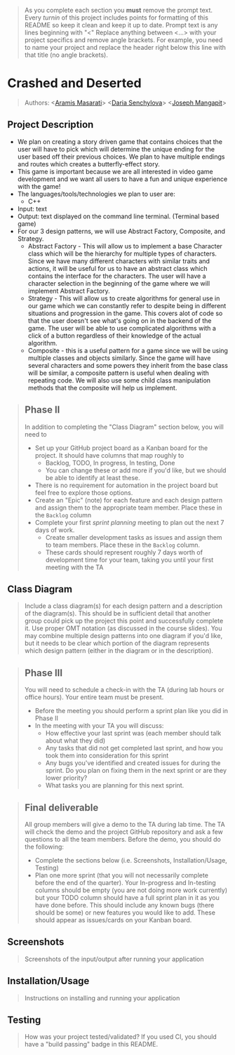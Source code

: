 > As you complete each section you **must** remove the prompt text. Every *turnin* of this project includes points for formatting of this README so keep it clean and keep it up to date. 
 > Prompt text is any lines beginning with "\<"
 > Replace anything between \<...\> with your project specifics and remove angle brackets. For example, you need to name your project and replace the header right below this line with that title (no angle brackets). 
# Crashed and Deserted
 
 > Authors: \<[Aramis Masarati](https://github.com/Aramismas)\>
 \<[Daria Senchylova](https://github.com/Bumblebee2019)\>
 \<[Joseph Mangapit](https://github.com/badminininja)\>

## Project Description
 * We plan on creating  a story driven game that contains choices that the user will have to pick which will determine the unique ending for the user based off their previous choices. We plan to have multiple endings and routes which creates a butterfly-effect story.
 * This game is important because we are all interested in video game development and we want all users to have a fun and unique experience with the game!
 * The languages/tools/technologies we plan to user are:
   * C++ 
 * Input: text
 * Output: text displayed on the command line terminal. (Terminal based game)
 * For our 3 design patterns, we will use Abstract Factory, Composite, and Strategy.
   * Abstract Factory - This will allow us to implement a base Character class which will be the hierarchy for multiple types of characters. Since we have many different characters with similar traits and actions, it will be useful for us to have an abstract class which contains the interface for the characters. The user will have a character selection in the beginning of the game where we will implement Abstract Factory.
   * Strategy - This will allow us to create algorithms for general use in our game which we can constantly refer to despite being in different situations and progression in the game. This covers alot of code so that the user doesn't see what's going on in the backend of the game. The user will be able to use complicated algorithms with a click of a button regardless of their knowledge of the actual algorithm.
   * Composite - this is a useful pattern for a game since we will be using multiple classes and objects similarly. Since the game will have several characters and some powers they inherit from the base class will be similar, a composite pattern is useful when dealing with repeating code. We will also use some child class manipulation methods that the composite will help us implement.
 > ## Phase II
 > In addition to completing the "Class Diagram" section below, you will need to 
 > * Set up your GitHub project board as a Kanban board for the project. It should have columns that map roughly to 
 >   * Backlog, TODO, In progress, In testing, Done
 >   * You can change these or add more if you'd like, but we should be able to identify at least these.
 > * There is no requirement for automation in the project board but feel free to explore those options.
 > * Create an "Epic" (note) for each feature and each design pattern and assign them to the appropriate team member. Place these in the `Backlog` column
 > * Complete your first *sprint planning* meeting to plan out the next 7 days of work.
 >   * Create smaller development tasks as issues and assign them to team members. Place these in the `Backlog` column.
 >   * These cards should represent roughly 7 days worth of development time for your team, taking you until your first meeting with the TA
## Class Diagram
 > Include a class diagram(s) for each design pattern and a description of the diagram(s). This should be in sufficient detail that another group could pick up the project this point and successfully complete it. Use proper OMT notation (as discussed in the course slides). You may combine multiple design patterns into one diagram if you'd like, but it needs to be clear which portion of the diagram represents which design pattern (either in the diagram or in the description). 
 
 > ## Phase III
 > You will need to schedule a check-in with the TA (during lab hours or office hours). Your entire team must be present. 
 > * Before the meeting you should perform a sprint plan like you did in Phase II
 > * In the meeting with your TA you will discuss: 
 >   - How effective your last sprint was (each member should talk about what they did)
 >   - Any tasks that did not get completed last sprint, and how you took them into consideration for this sprint
 >   - Any bugs you've identified and created issues for during the sprint. Do you plan on fixing them in the next sprint or are they lower priority?
 >   - What tasks you are planning for this next sprint.

 > ## Final deliverable
 > All group members will give a demo to the TA during lab time. The TA will check the demo and the project GitHub repository and ask a few questions to all the team members. 
 > Before the demo, you should do the following:
 > * Complete the sections below (i.e. Screenshots, Installation/Usage, Testing)
 > * Plan one more sprint (that you will not necessarily complete before the end of the quarter). Your In-progress and In-testing columns should be empty (you are not doing more work currently) but your TODO column should have a full sprint plan in it as you have done before. This should include any known bugs (there should be some) or new features you would like to add. These should appear as issues/cards on your Kanban board. 
 ## Screenshots
 > Screenshots of the input/output after running your application
 ## Installation/Usage
 > Instructions on installing and running your application
 ## Testing
 > How was your project tested/validated? If you used CI, you should have a "build passing" badge in this README.
 
